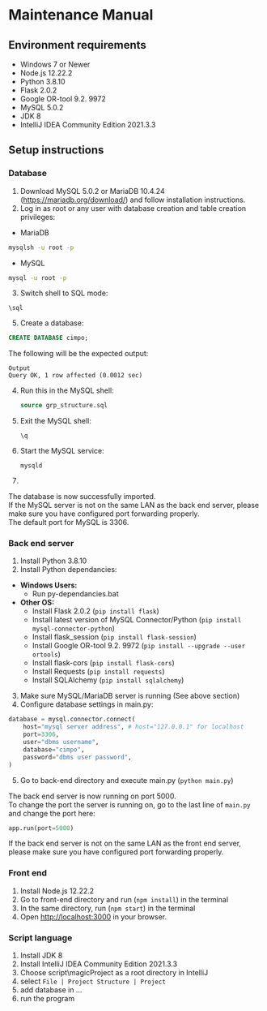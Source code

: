 # Maintenance Manual

## Environment requirements

- Windows 7 or Newer
- Node.js 12.22.2
- Python 3.8.10 
- Flask 2.0.2 
- Google OR-tool 9.2. 9972
- MySQL 5.0.2
- JDK 8 
- IntelliJ IDEA Community Edition 2021.3.3

## Setup instructions 
### Database
1. Download MySQL 5.0.2 or MariaDB 10.4.24 (https://mariadb.org/download/) and follow installation instructions.
2. Log in as root or any user with database creation and table creation privileges:
  - MariaDB
  ```cmd
  mysqlsh -u root -p
  ```
  - MySQL
  ```cmd
  mysql -u root -p
  ```

3. Switch shell to SQL mode:
  ```
  \sql
  ```
5. Create a database:

  ```sql
  CREATE DATABASE cimpo;
  ```
  The following will be the expected output:  
  ```
  Output
  Query OK, 1 row affected (0.0012 sec)
  ```
4. Run this in the MySQL shell:
    ```sql
    source grp_structure.sql
    ```
5. Exit the MySQL shell:
    ```
    \q
    ```
7. Start the MySQL service:
    ```
    mysqld
    ```
7.

The database is now successfully imported.  
If the MySQL server is not on the same LAN as the back end server, please make sure you have configured port forwarding properly.  
The default port for MySQL is 3306.  

### Back end server

1. Install Python 3.8.10 
2. Install Python dependancies:  
  - **Windows Users:**  
    - Run py-dependancies.bat
  - **Other OS:**  
    - Install Flask 2.0.2 (`pip install flask`)
    - Install latest version of MySQL Connector/Python (`pip install mysql-connector-python`)
    - Install flask_session (`pip install flask-session`)
    - Install Google OR-tool 9.2. 9972 (`pip install --upgrade --user ortools`)
    - Install flask-cors (`pip install flask-cors`)
    - Install Requests (`pip install requests`)
    - Install SQLAlchemy (`pip install sqlalchemy`)
    
3. Make sure MySQL/MariaDB server is running (See above section)
4. Configure database settings in main.py:
```py
database = mysql.connector.connect(
    host="mysql server address", # host="127.0.0.1" for localhost
    port=3306,
    user="dbms username",
    database="cimpo",
    password="dbms user password",
)
```
5. Go to back-end directory and execute main.py (`python main.py`)  
 
 The back end server is now running on port 5000.   
 To change the port the server is running on, go to the last line of `main.py` and change the port here:
 ```py
 app.run(port=5000)
 ```
If the back end server is not on the same LAN as the front end server, please make sure you have configured port forwarding properly.  

### Front end

1. Install Node.js 12.22.2
2. Go to front-end directory and run (`npm install`) in the terminal
3. In the same directory, run (`npm start`) in the terminal
4. Open [http://localhost:3000](http://localhost:3000) in your browser.

### Script language

1. Install JDK 8
2. Install IntelliJ IDEA Community Edition 2021.3.3
3. Choose script\magicProject as a root directory in IntelliJ
4. select `File | Project Structure | Project`
5. add database in ...
6. run the program

